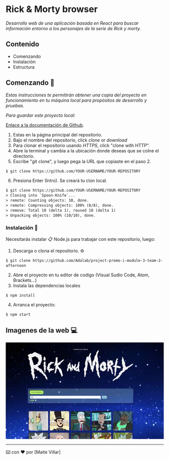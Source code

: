 # Rick & Morty browser

_Desarrollo web de una aplicación basada en React para buscar información entorno a los personajes de la serie de Rick y morty._

## Contenido

- Comenzando
- Instalación
- Estructura

## Comenzando 🚀

_Estas instrucciones te permitirán obtener una copia del proyecto en funcionamiento en tu máquina local para propósitos de desarrollo y pruebas._

_Para guardar este proyecto local:_

[Enlace a la documentación de Github](https://help.github.com/es/github/creating-cloning-and-archiving-repositories/cloning-a-repository).

1. Estas en la página principal del repositorio.
2. Bajo el nombre del repositorio, click *clone* or *download*
3. Para clonar el repositorio usando _HTTPS_, click "clone with HTTP".
4. Abre la terminal y cambia a la ubicación donde deseas que se colne el directorio.
5. Escribe "git clone", y luego pega la URL que copiaste en el paso 2.
```
$ git clone https://github.com/YOUR-USERNAME/YOUR-REPOSITORY
```
6. Presiona Enter (Intro). Se creará tu clon local.
```
$ git clone https://github.com/YOUR-USERNAME/YOUR-REPOSITORY
> Cloning into `Spoon-Knife`...
> remote: Counting objects: 10, done.
> remote: Compressing objects: 100% (8/8), done.
> remove: Total 10 (delta 1), reused 10 (delta 1)
> Unpacking objects: 100% (10/10), done.
```

### Instalación 🔧

Necesitarás instalar 📋 Node.js para trabajar con este repositorio, luego:

1. Descarga o clona el repositorio. ⚙️
```
$ git clone https://github.com/Adalab/project-promo-i-module-3-team-2-afternoon
```
2. Abre el proyecto en tu editor de codigo (Visual Sudio Code, Atom, Brackets...)
3. Instala las dependencias locales
```
$ npm install
```
4. Arranca el proyecto:
```
$ npm start
```

## Imagenes de la web 💻

![filter](/src/images/filter.gif)

---
⌨️ con ❤️ por [Maite Villar]